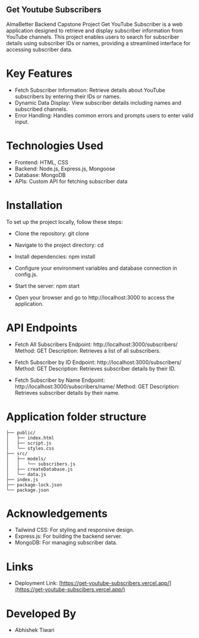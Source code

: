 ## Get Youtube Subscribers

AlmaBetter Backend Capstone Project
Get YouTube Subscriber is a web application designed to retrieve and display subscriber information from YouTube channels. This project enables users to search for subscriber details using subscriber IDs or names, providing a streamlined interface for accessing subscriber data.

# Key Features
* Fetch Subscriber Information: Retrieve details about YouTube subscribers by entering their IDs or names.
* Dynamic Data Display: View subscriber details including names and subscribed channels.
* Error Handling: Handles common errors and prompts users to enter valid input.
# Technologies Used
* Frontend: HTML, CSS
* Backend: Node.js, Express.js, Mongoose
* Database: MongoDB
* APIs: Custom API for fetching subscriber data

# Installation
 To set up the project locally, follow these steps:

* Clone the repository:
  git clone <repository-url>

* Navigate to the project directory:
  cd <project-directory>

* Install dependencies:
  npm install

* Configure your environment variables and database connection in config.js.

* Start the server:
  npm start

* Open your browser and go to http://localhost:3000 to access the application.

# API Endpoints

* Fetch All Subscribers
  Endpoint: http://localhost:3000/subscribers/
  Method: GET
  Description: Retrieves a list of all subscribers.

* Fetch Subscriber by ID
  Endpoint: http://localhost:3000/subscribers/
  Method: GET
  Description: Retrieves subscriber details by their ID.

* Fetch Subscriber by Name
  Endpoint: http://localhost:3000/subscribers/name/
  Method: GET
  Description: Retrieves subscriber details by their name.

# Application folder structure
```
├── public/
│   ├── index.html
│   ├── script.js
│   └── styles.css
├── src/
│   ├── models/
│   │   └── subscribers.js
│   ├── createDatabase.js
│   └── data.js
├── index.js
├── package-lock.json
└── package.json
```

# Acknowledgements
* Tailwind CSS: For styling and responsive design.
* Express.js: For building the backend server.
* MongoDB: For managing subscriber data.

# Links
* Deployment Link: [https://get-youtube-subscribers.vercel.app/](https://get-youtube-subscibers.vercel.app/)

# Developed By
* Abhishek Tiwari
